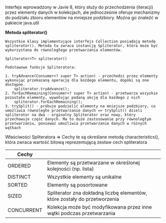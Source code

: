 
Interfejs wprowadzony w Javie 8, który służy do przechodzenia (iteracji) przez elementy danych w kolekcjach, ale jednocześnie oferuje mechanizmy do podziału zbioru elementów na mniejsze podzbiory. Można go znaleźć w pakiecie java.util

**Metoda spliterator()**

```
Wszystkie klasy implementujące interfejs Collection posiadają metodę spliterator(). Metoda ta zwraca instancję Spliterator, która może być wykorzystana do równoległego przetwarzania elementów.

Spliterator<T> spliterator()

Podstawowe funkcje Spliteratora:

1. tryAdvance(Consumer<? super T> action) - przechodzi przez elementy wykonując przekazaną operację dla kożdego elementu, dopóki są one dostępne.
	spliterator.tryAdvance();
2. forEachRemaining(Consumer<? super T> action) - przetwarza wszyskie pozostałe elementy, wywołując podaną akcję dla każdego z nich
	spliterator.forEachRemaining();
3. trySplit() - próbuje podzielić elementy na mniejsze podzbiory, co umożliwia równoległe przetwarzanie danych => trySplit() dzieli spliterator na dwa - orginalny Spliterator oraz nowy, który przechowuje część danych. Ma to duże zastosowanie przy równoległym przetwarzaniu, ponieważ umożliwia przetwarzanie danych w różnych wątkach
```

Właściwości Spliteratora => Cechy te są określane metodą characteristics(), która zwraca wartość bitową reprezentującą zestaw cech spliteratora

| Cechy      |                                                                           |
| ---------- | ------------------------------------------------------------------------- |
| ORDERED    | Elementy są przetwarzane w określonej kolejności (np. lista)              |
| DISTINCT   | Wszystkie elementy są unikalne                                            |
| SORTED     | Elementy są posortowane                                                   |
| SIZED      | Spliterator zna dokładną liczbę elementów, które zostały do przetworzenia |
| CONCURRENT | Kolekcja może być modyfikowana przez inne wątki podczas przetwarzania     |
